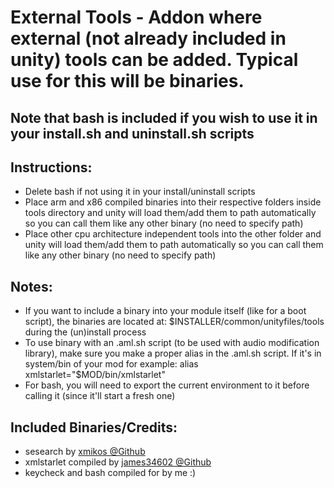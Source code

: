 # External Tools - Addon where external (not already included in unity) tools can be added. Typical use for this will be binaries.
## Note that bash is included if you wish to use it in your install.sh and uninstall.sh scripts

## Instructions:
* Delete bash if not using it in your install/uninstall scripts
* Place arm and x86 compiled binaries into their respective folders inside tools directory and unity will load them/add them to path automatically so you can call them like any other binary (no need to specify path)
* Place other cpu architecture independent tools into the other folder and unity will load them/add them to path automatically so you can call them like any other binary (no need to specify path)

## Notes:
* If you want to include a binary into your module itself (like for a boot script), the binaries are located at: $INSTALLER/common/unityfiles/tools during the (un)install process
* To use binary with an .aml.sh script (to be used with audio modification library), make sure you make a proper alias in the .aml.sh script. If it's in system/bin of your mod for example: alias xmlstarlet="$MOD/bin/xmlstarlet"
* For bash, you will need to export the current environment to it before calling it (since it'll start a fresh one)

## Included Binaries/Credits:
* sesearch by [xmikos @Github ](https://github.com/xmikos/setools-android)
* xmlstarlet compiled by [james34602 @Github](https://github.com/james34602/)
* keycheck and bash compiled for by me :)
